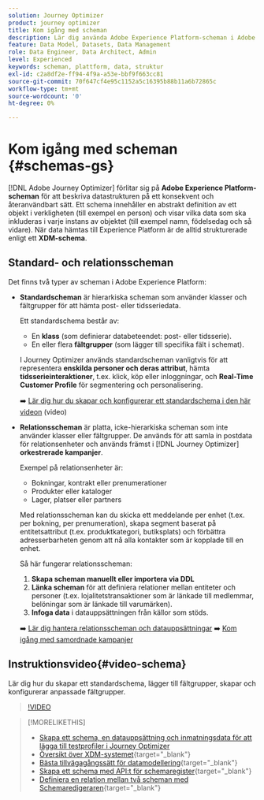 ```yaml
---
solution: Journey Optimizer
product: journey optimizer
title: Kom igång med scheman
description: Lär dig använda Adobe Experience Platform-scheman i Adobe Journey Optimizer
feature: Data Model, Datasets, Data Management
role: Data Engineer, Data Architect, Admin
level: Experienced
keywords: scheman, plattform, data, struktur
exl-id: c2a8df2e-ff94-4f9a-a53e-bbf9f663cc81
source-git-commit: 70f647cf4e95c1152a5c16395b88b11a6b72865c
workflow-type: tm+mt
source-wordcount: '0'
ht-degree: 0%

---
```


# Kom igång med scheman {#schemas-gs}

[!DNL Adobe Journey Optimizer] förlitar sig på **Adobe Experience Platform-scheman** för att beskriva datastrukturen på ett konsekvent och återanvändbart sätt. Ett schema innehåller en abstrakt definition av ett objekt i verkligheten (till exempel en person) och visar vilka data som ska inkluderas i varje instans av objektet (till exempel namn, födelsedag och så vidare). När data hämtas till Experience Platform är de alltid strukturerade enligt ett **XDM-schema**.

## Standard- och relationsscheman

Det finns två typer av scheman i Adobe Experience Platform:

* **Standardscheman** är hierarkiska scheman som använder klasser och fältgrupper för att hämta post- eller tidsseriedata.

  Ett standardschema består av:

   * En **klass** (som definierar databeteendet: post- eller tidsserie).
   * En eller flera **fältgrupper** (som lägger till specifika fält i schemat).

  I Journey Optimizer används standardscheman vanligtvis för att representera **enskilda personer och deras attribut**, hämta **tidsserieinteraktioner**, t.ex. klick, köp eller inloggningar, och **Real-Time Customer Profile** för segmentering och personalisering.

  ➡️ [Lär dig hur du skapar och konfigurerar ett standardschema i den här videon](#video-schema) (video)

* **Relationsscheman** är platta, icke-hierarkiska scheman som inte använder klasser eller fältgrupper. De används för att samla in postdata för relationsenheter och används främst i [!DNL Journey Optimizer] **orkestrerade kampanjer**.

  Exempel på relationsenheter är:
   * Bokningar, kontrakt eller prenumerationer
   * Produkter eller kataloger
   * Lager, platser eller partners

  Med relationsscheman kan du skicka ett meddelande per enhet (t.ex. per bokning, per prenumeration), skapa segment baserat på entitetsattribut (t.ex. produktkategori, butiksplats) och förbättra adresserbarheten genom att nå alla kontakter som är kopplade till en enhet.

  Så här fungerar relationsscheman:

   1. **Skapa scheman manuellt eller importera via DDL**
   1. **Länka scheman** för att definiera relationer mellan entiteter och personer (t.ex. lojalitetstransaktioner som är länkade till medlemmar, belöningar som är länkade till varumärken).
   1. **Infoga data** i datauppsättningen från källor som stöds.

  ➡️ [Lär dig hantera relationsscheman och datauppsättningar](../orchestrated/gs-schemas.md)
➡️ [Kom igång med samordnade kampanjer](../orchestrated/gs-schemas.md)

## Instruktionsvideo{#video-schema}

Lär dig hur du skapar ett standardschema, lägger till fältgrupper, skapar och konfigurerar anpassade fältgrupper.

>[!VIDEO](https://video.tv.adobe.com/v/334461?quality=12)

>[!MORELIKETHIS]
>
>* [Skapa ett schema, en datauppsättning och inmatningsdata för att lägga till testprofiler i Journey Optimizer](../audience/creating-test-profiles.md)
>* [Översikt över XDM-systemet](https://experienceleague.adobe.com/docs/experience-platform/xdm/home.html?lang=sv){target="_blank"}
>* [Bästa tillvägagångssätt för datamodellering](https://experienceleague.adobe.com/docs/experience-platform/xdm/schema/best-practices.html?lang=sv-SE){target="_blank"}
>* [Skapa ett schema med API:t för schemaregister](https://experienceleague.adobe.com/docs/experience-platform/xdm/tutorials/create-schema-api.html?lang=sv-SE){target="_blank"}
>* [Definiera en relation mellan två scheman med Schemaredigeraren](https://experienceleague.adobe.com/docs/experience-platform/xdm/tutorials/relationship-ui.html?lang=sv-SE){target="_blank"}
